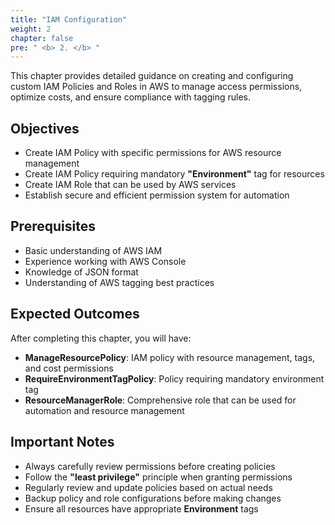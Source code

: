 ```yaml
---
title: "IAM Configuration"
weight: 2
chapter: false
pre: " <b> 2. </b> "
---
```


This chapter provides detailed guidance on creating and configuring custom IAM Policies and Roles in AWS to manage access permissions, optimize costs, and ensure compliance with tagging rules.

## Objectives

- Create IAM Policy with specific permissions for AWS resource management
- Create IAM Policy requiring mandatory **"Environment"** tag for resources
- Create IAM Role that can be used by AWS services
- Establish secure and efficient permission system for automation

## Prerequisites

- Basic understanding of AWS IAM
- Experience working with AWS Console
- Knowledge of JSON format
- Understanding of AWS tagging best practices

## Expected Outcomes

After completing this chapter, you will have:

- **ManageResourcePolicy**: IAM policy with resource management, tags, and cost permissions
- **RequireEnvironmentTagPolicy**: Policy requiring mandatory environment tag
- **ResourceManagerRole**: Comprehensive role that can be used for automation and resource management

## Important Notes

- Always carefully review permissions before creating policies
- Follow the **"least privilege"** principle when granting permissions
- Regularly review and update policies based on actual needs
- Backup policy and role configurations before making changes
- Ensure all resources have appropriate **Environment** tags
